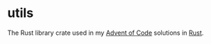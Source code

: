 # utils

The Rust library crate used in my [Advent of Code](https://adventofcode.com/) solutions in [Rust](https://www.rust-lang.org/).
